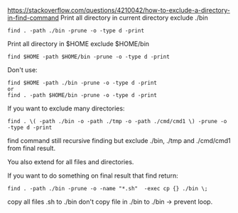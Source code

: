 https://stackoverflow.com/questions/4210042/how-to-exclude-a-directory-in-find-command
Print all directory in  current directory exclude ./bin
```
find . -path ./bin -prune -o -type d -print
```

Print all directory in $HOME exclude $HOME/bin
```
find $HOME -path $HOME/bin -prune -o -type d -print
```

Don't use:
```
find $HOME -path ./bin -prune -o -type d -print
or
find . -path $HOME/bin -prune -o -type d -print
```

If you want to exclude many directories:
```
find . \( -path ./bin -o -path ./tmp -o -path ./cmd/cmd1 \) -prune -o -type d -print
```
find command still recursive finding but exclude ./bin, ./tmp and ./cmd/cmd1 from final result.

You also extend for all files and directories.

If you want to do something on final result that find return:
```
find . -path ./bin -prune -o -name "*.sh"  -exec cp {} ./bin \;
```
copy all files .sh to ./bin
don't copy file in ./bin to ./bin -> prevent loop.
